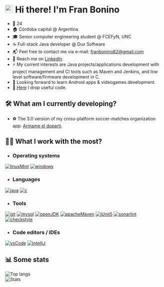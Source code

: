 # <img src="https://media.giphy.com/media/hvRJCLFzcasrR4ia7z/giphy.gif" width="25px"> Hi there! I'm Fran Bonino
- 🌳 24
- 🏠 Córdoba capital @ Argentina
- 🎓 Senior computer engineering student @ FCEFyN, UNC
- ☕ Full-stack Java developer @ Dux Software
- 📬 Feel free to contact me via e-mail: franbonino82@gmail.com
- 💼️ Reach me on [LinkedIn](https://www.linkedin.com/in/franciscobonino98/).
- ⚡ My current interests are Java projects/applications development with project management and CI tools such as Maven and Jenkins, and low level software/firmware development in C.
- 🔭 Looking forward to learn Android apps & videogames development.
- 📑 [Here](https://gist.github.com/akmsw) I drop useful code.

## 🛠️ What am I currently developing?
- ⚽ The 3.0 version of my cross-platform soccer-matches organization app: [Armame el doparti](https://github.com/akmsw/armame-el-doparti).

## 👨‍💻 What I work with the most?

- ### Operating systems
[![linuxMint](https://img.shields.io/badge/Linux%20Mint-87CF3E?style=for-the-badge&logo=Linux%20Mint&logoColor=white)](https://linuxmint.com)
[![windows](https://img.shields.io/badge/Windows-0078D6?style=for-the-badge&logo=windows)](https://www.microsoft.com/en-us/windows)

- ### Languages
[![java](https://img.shields.io/badge/java-%23ED8B00.svg?style=for-the-badge&logo=openjdk&logoColor=white)](https://www.java.com/en/)
[![c](https://img.shields.io/badge/c-%2300599C.svg?style=for-the-badge&logo=c)](https://en.wikipedia.org/wiki/C_(programming_language))

- ### Tools
[![git](https://img.shields.io/badge/git-%23F05033.svg?style=for-the-badge&logo=git&logoColor=white)](https://git-scm.com/)
[![mysql](https://img.shields.io/badge/-MySQL-white?style=for-the-badge&logo=mysql)](https://www.mysql.com/)
[![openJDK](https://img.shields.io/badge/openjdk-8%2B-red?style=for-the-badge&logo=openjdk)](https://openjdk.org/)
[![apacheMaven](https://img.shields.io/badge/Apache%20Maven-C71A36?style=for-the-badge&logo=Apache%20Maven)](https://maven.apache.org/)
[![jUnit5](https://img.shields.io/badge/junit5-white?logo=junit5&style=for-the-badge)](https://junit.org/junit5/)
[![sonarlint](https://img.shields.io/badge/sonarlint-orange?style=for-the-badge&logo=sonarlint)](https://www.sonarlint.org/)
[![checkstyle](https://img.shields.io/badge/checkstyle-yellow?style=for-the-badge)](https://checkstyle.sourceforge.io/)

- ### Code editors / IDEs
[![vsCode](https://img.shields.io/badge/VSCode-0078d7.svg?style=for-the-badge&logo=visual-studio-code)](https://code.visualstudio.com/)
[![intelliJ](https://img.shields.io/badge/-IntelliJ-orange?style=for-the-badge&logo=intellijidea)](https://www.jetbrains.com/idea/promo/)

## 📊 Some stats
![Top langs](https://github-readme-stats.vercel.app/api/top-langs/?username=akmsw&langs_count=10&layout=compact&cache_seconds=1800&theme=github_dark&custom_title=Most%20used%20languages)\
![Stats](https://github-readme-stats.vercel.app/api?username=akmsw&show_icons=true&count_private=true&include_all_commits=true&cache_seconds=1800&theme=github_dark)
